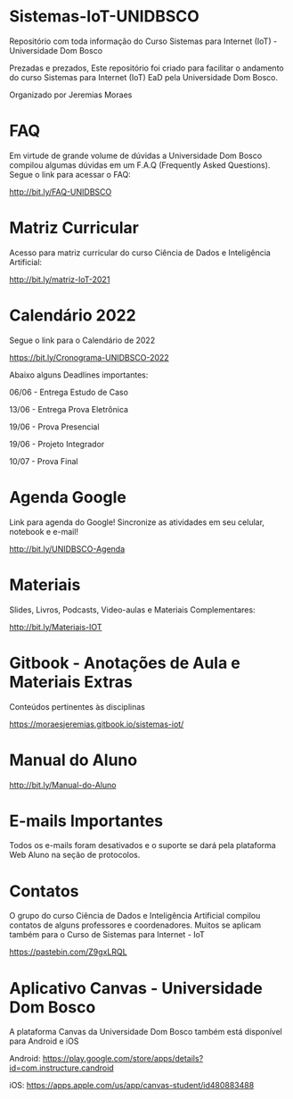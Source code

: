 # Sistemas-IoT-UNIDBSCO
Repositório com toda informação do Curso Sistemas para Internet (IoT) - Universidade Dom Bosco

Prezadas e prezados,
Este repositório foi criado para facilitar o andamento do curso Sistemas para Internet (IoT) EaD pela Universidade Dom Bosco.

Organizado por Jeremias Moraes

# FAQ
Em virtude de grande volume de dúvidas a Universidade Dom Bosco compilou algumas dúvidas em um F.A.Q (Frequently Asked Questions).
Segue o link para acessar o FAQ:

http://bit.ly/FAQ-UNIDBSCO

# Matriz Curricular

Acesso para matriz curricular do curso Ciência de Dados e Inteligência Artificial:

http://bit.ly/matriz-IoT-2021


# Calendário 2022
Segue o link para o Calendário de 2022

https://bit.ly/Cronograma-UNIDBSCO-2022

Abaixo alguns Deadlines importantes:

06/06 - Entrega Estudo de Caso

13/06 - Entrega Prova Eletrônica

19/06 - Prova Presencial

19/06 - Projeto Integrador

10/07 - Prova Final

# Agenda Google
Link para agenda do Google! Sincronize as atividades em seu celular, notebook e e-mail!

http://bit.ly/UNIDBSCO-Agenda

# Materiais
Slides, Livros, Podcasts, Video-aulas e Materiais Complementares:

http://bit.ly/Materiais-IOT

# Gitbook - Anotações de Aula e Materiais Extras
Conteúdos pertinentes às disciplinas

https://moraesjeremias.gitbook.io/sistemas-iot/

# Manual do Aluno

http://bit.ly/Manual-do-Aluno

# E-mails Importantes

Todos os e-mails foram desativados e o suporte se dará pela plataforma Web Aluno na seção de protocolos.

# Contatos
O grupo do curso Ciência de Dados e Inteligência Artificial compilou contatos de alguns professores e coordenadores.
Muitos se aplicam também para o Curso de Sistemas para Internet - IoT

https://pastebin.com/Z9gxLRQL


# Aplicativo Canvas - Universidade Dom Bosco

A plataforma Canvas da Universidade Dom Bosco também está disponível para Android e iOS

Android: https://play.google.com/store/apps/details?id=com.instructure.candroid

iOS: https://apps.apple.com/us/app/canvas-student/id480883488
 
 
